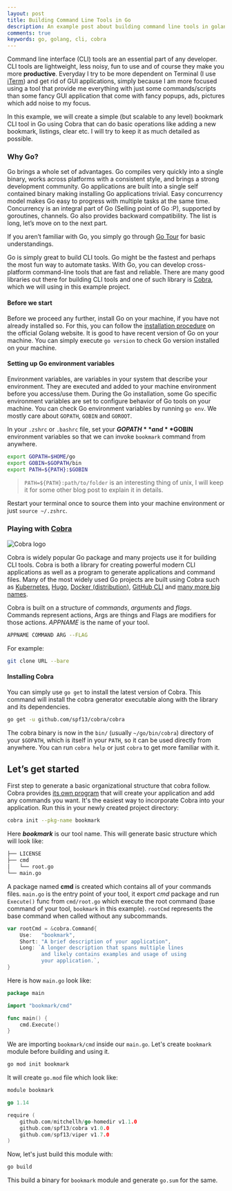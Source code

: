 ```yaml
---
layout: post
title: Building Command Line Tools in Go
description: An example post about building command line tools in golang using cobra
comments: true
keywords: go, golang, cli, cobra
---
```


Command line interface (CLI) tools are an essential part of any developer. CLI tools are lightweight, less noisy, fun to use and of course they make you more **productive**. Everyday I try to be more dependent on Terminal (I use [iTerm](https://www.iterm2.com/)) and get rid of GUI applications, simply because I am more focused using a tool that provide me everything with just some commands/scripts than some fancy GUI application that come with fancy popups, ads, pictures which add noise to my focus.

In this example, we will create a simple (but scalable to any level) bookmark CLI tool in Go using Cobra that can do basic operations like adding a new bookmark, listings, clear etc. I will try to keep it as much detailed as possible.

### Why Go?

Go brings a whole set of advantages. Go compiles very quickly into a single binary, works across platforms with a consistent style, and brings a strong development community. Go applications are built into a single self contained binary making installing Go applications trivial. Easy concurrency model makes Go easy to progress with multiple tasks at the same time. Concurrency is an integral part of Go (Selling point of Go :P), supported by goroutines, channels. Go also provides backward compatibility. The list is long, let’s move on to the next part.

If you aren’t familiar with Go, you simply go through [Go Tour](https://tour.golang.org/) for basic understandings.

Go is simply great to build CLI tools. Go might be the fastest and perhaps the most fun way to automate tasks. With Go, you can develop cross-platform command-line tools that are fast and reliable. There are many good libraries out there for building CLI tools and one of such library is [Cobra](https://github.com/spf13/cobra), which we will using in this example project.

#### Before we start
Before we proceed any further, install Go on your machine, if you have not already installed so. For this, you can follow the [installation procedure](https://golang.org/doc/install) on the official Golang website. It is good to have recent version of Go on your machine. You can simply execute `go version` to check Go version installed on your machine.

#### Setting up Go environment variables

Environment variables, are variables in your system that describe your environment. They are executed and added to your machine environment before you access/use them. During the Go installation, some Go specific environment variables are set to configure behavior of Go tools on your machine. You can check Go environment variables by running `go env`. We mostly care about `GOPATH`, `GOBIN` and `GOROOT`. 

In your `.zshrc` or `.bashrc` file, set your **$GOPATH** and **$GOBIN** environment variables so that we can invoke `bookmark` command from anywhere.

```bash
export GOPATH=$HOME/go
export GOBIN=$GOPATH/bin
export PATH=${PATH}:$GOBIN
```
> `PATH=${PATH}:path/to/folder` is an interesting thing of unix, I will keep it for some other blog post to explain it in details.

Restart your terminal once to source them into your machine environment or just `source ~/.zshrc`.

### Playing with [Cobra](https://github.com/spf13/cobra)

![Cobra logo](https://cloud.githubusercontent.com/assets/173412/10886352/ad566232-814f-11e5-9cd0-aa101788c117.png)

Cobra is widely popular Go package and many projects use it for building CLI tools. Cobra is both a library for creating powerful modern CLI applications as well as a program to generate applications and command files. Many of the most widely used Go projects are built using Cobra such as [Kubernetes](http://kubernetes.io/), [Hugo](https://gohugo.io), [Docker (distribution)](https://github.com/docker/distribution), [GitHub CLI](https://github.com/cli/cli) and [many more big names](https://github.com/spf13/cobra/blob/master/projects_using_cobra.md).

Cobra is built on a structure of _commands_, _arguments_ and _flags_. Commands represent actions, Args are things and Flags are modifiers for those actions. _APPNAME_ is the name of your tool.

```bash
APPNAME COMMAND ARG --FLAG
```

For example:

```bash
git clone URL --bare
```

#### Installing Cobra

You can simply use `go get` to install the latest version of Cobra. This command will install the cobra generator executable along with the library and its dependencies.

```bash
go get -u github.com/spf13/cobra/cobra
```

The cobra binary is now in the `bin/` (usually `~/go/bin/cobra`) directory of your `$GOPATH`, which is itself in your `PATH`, so it can be used directly from anywhere. You can run `cobra help` or just `cobra` to get more familiar with it.

## Let’s get started

First step to generate a basic organizational structure that cobra follow. Cobra provides [its own program](https://github.com/spf13/cobra/blob/master/cobra/README.md) that will create your application and add any commands you want. It's the easiest way to incorporate Cobra into your application. Run this in your newly created project directory:

```bash
cobra init --pkg-name bookmark
```
Here _**bookmark**_ is our tool name. This will generate basic structure which will look like:

```bash
├── LICENSE
├── cmd
│   └── root.go
└── main.go
```

A package named **cmd** is created which contains all of your commands files. `main.go` is the entry point of your tool, it export _cmd_ package and run `Execute()` func from `cmd/root.go` which execute the root command (base command of your tool, `bookmark` in this example).
`rootCmd` represents the base command when called without any subcommands.

```go
var rootCmd = &cobra.Command{
    Use:   "bookmark",
    Short: "A brief description of your application",
    Long: `A longer description that spans multiple lines
           and likely contains examples and usage of using
           your application.`,
}
```

Here is how `main.go` look like:

```go
package main

import "bookmark/cmd"

func main() {
    cmd.Execute()
}
```
We are importing `bookmark/cmd` inside our `main.go`. Let's create `bookmark` module before building and using it.

```bash
go mod init bookmark
```

It will create `go.mod` file which look like:

```go
module bookmark

go 1.14

require (
	github.com/mitchellh/go-homedir v1.1.0
	github.com/spf13/cobra v1.0.0
	github.com/spf13/viper v1.7.0
)
```

Now, let's just build this module with:

```bash
go build
```

This build a binary for `bookmark` module and generate `go.sum` for the same.